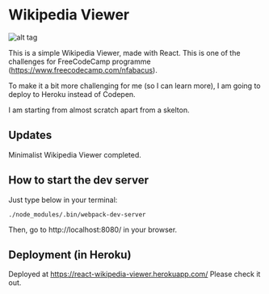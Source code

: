 # Wikipedia Viewer
![alt tag](http://res.cloudinary.com/abacus/image/upload/v1473340571/Screen_Shot_2016-09-08_at_14.14.53_wmdilc.png)

This is a simple Wikipedia Viewer, made with React.
This is one of the challenges for FreeCodeCamp programme (https://www.freecodecamp.com/nfabacus).

To make it a bit more challenging for me (so I can learn more), I am going to deploy to Heroku instead of Codepen.

I am starting from almost scratch apart from a skelton.

## Updates
Minimalist Wikipedia Viewer completed.

## How to start the dev server
Just type below in your terminal:
```
./node_modules/.bin/webpack-dev-server
```
Then, go to http://localhost:8080/ in your browser.

## Deployment (in Heroku)
Deployed at https://react-wikipedia-viewer.herokuapp.com/
Please check it out.
